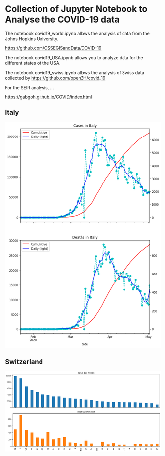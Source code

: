 # Collection of Jupyter Notebook to Analyse the COVID-19 data

The notebook covid19_world.ipynb allows the analysis of data from the Johns Hopkins University. 

https://github.com/CSSEGISandData/COVID-19

The notebook covid19_USA.ipynb allows you to analyze data for the different states of the USA.

The notebook covid19_swiss.ipynb allows the analysis of Swiss data collected by 
https://github.com/openZH/covid_19

For the SEIR analysis, ...

https://gabgoh.github.io/COVID/index.html

## Italy

![italy](italy_figure.png)

## Switzerland

![swiss](swiss_figure.png)
